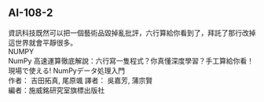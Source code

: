 ## AI-108-2  
資訊科技既然可以把一個藝術品毀掉亂批評，六行算給你看到了，拜託了那行改掉這世界就會平靜很多。  
NUMPY  
NumPy 高速運算徹底解說：六行寫一隻程式？你真懂深度學習？手工算給你看！  
現場で使える! NumPyデータ処理入門  
作者： 吉田拓真, 尾原颯   譯者： 吳嘉芳, 蒲宗賢  
編者：施威銘研究室旗標出版社   
